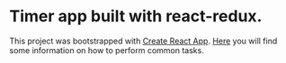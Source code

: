 # Timer app built with react-redux.

This project was bootstrapped with [Create React App](https://github.com/facebookincubator/create-react-app). [Here](https://github.com/facebookincubator/create-react-app/blob/master/packages/react-scripts/template/README.md) you will find some information on how to perform common tasks.

